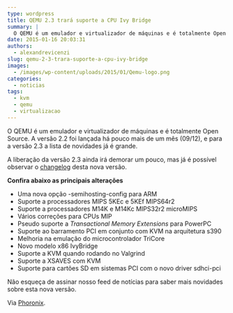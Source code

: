 ```yaml
---
type: wordpress
title: QEMU 2.3 trará suporte a CPU Ivy Bridge
summary: |
  O QEMU é um emulador e virtualizador de máquinas e é totalmente Open Source. A versão 2.2 foi lançada há pouco mais de um mês (09/12), e para a versão 2.3 a lista de novidades já é grande.
date: 2015-01-16 20:03:31
authors:
  - alexandrevicenzi
slug: qemu-2-3-trara-suporte-a-cpu-ivy-bridge
images:
  - /images/wp-content/uploads/2015/01/Qemu-logo.png
categories:
  - noticias
tags:
  - kvm
  - qemu
  - virtualizacao
---
```


O QEMU é um emulador e virtualizador de máquinas e é totalmente Open Source. A versão 2.2 foi lançada há pouco mais de um mês (09/12), e para a versão 2.3 a lista de novidades já é grande.

A liberação da versão 2.3 ainda irá demorar um pouco, mas já é possível observar o <a href="http://wiki.qemu.org/ChangeLog/2.3">changelog</a> desta nova versão.

<strong>Confira abaixo as principais alterações</strong>
<ul>
	<li>Uma nova opção -semihosting-config para ARM</li>
	<li>Suporte a processadores MIPS 5KEc e 5KEf MIPS64r2</li>
	<li>Suporte a processadores M14K e M14Kc MIPS32r2 microMIPS</li>
	<li>Vários correções para CPUs MIP</li>
	<li>Pseudo suporte a <em>Transactional Memory Extensions</em> para PowerPC</li>
	<li>Suporte ao barramento PCI em conjunto com KVM na arquitetura s390</li>
	<li>Melhoria na emulação do microcontrolador TriCore</li>
	<li>Novo modelo x86 IvyBridge</li>
	<li>Suporte a KVM quando rodando no Valgrind</li>
	<li>Suporte a XSAVES com KVM</li>
	<li>Suporte para cartões SD em sistemas PCI com o novo driver sdhci-pci</li>
</ul>
Não esqueça de assinar nosso feed de notícias para saber mais novidades sobre esta nova versão.

Via <a href="http://www.phoronix.com/scan.php?page=news_item&amp;px=QEMU-2.3-Changes-Features-Date">Phoronix</a>.
